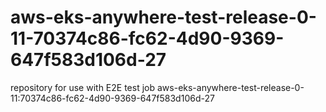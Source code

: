 # aws-eks-anywhere-test-release-0-11-70374c86-fc62-4d90-9369-647f583d106d-27
repository for use with E2E test job aws-eks-anywhere-test-release-0-11:70374c86-fc62-4d90-9369-647f583d106d-27
